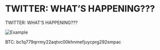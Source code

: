 # TWITTER: WHAT’S HAPPENING???
TWITTER: WHAT’S HAPPENING???

![Example](https://user-images.githubusercontent.com/3264871/176551806-196e518c-bca7-47a4-b225-6b8681ab2a53.png)


BTC: bc1q779qrrmy22aqtvc00khnmefjuycprg292smpac
